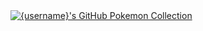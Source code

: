 <a href="https://app.gitpokecol.org">
  <img src="https://gitpokecol.org/pokemons/Coen90" alt="{username}'s GitHub Pokemon Collection"/>
</a>

